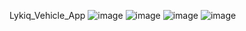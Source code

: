 Lykiq_Vehicle_App
![image](https://github.com/ankit-s08/vehicleApp/assets/95268596/249d3012-dcda-4fe6-b584-5183bade01b3)
![image](https://github.com/ankit-s08/vehicleApp/assets/95268596/1d7fe928-f286-4f43-92fd-3e1f0b4130d6)
![image](https://github.com/ankit-s08/vehicleApp/assets/95268596/9fc0aa80-7f41-4b57-a380-faee6bd64a24)
![image](https://github.com/ankit-s08/vehicleApp/assets/95268596/defc7142-7215-4931-abaf-59e7dd1abbe3)
